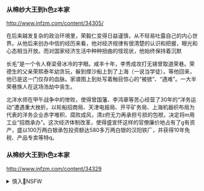 ### 从棉纱大王到h色z本家
http://www.infzm.com/content/34305/

在后来越发复杂的政治环境里，荣毅仁变得日益谨慎，从不轻易吐露自己的内心世界。从他后来创办中信的经历来看，他对经济规律有很清楚的认识和把握，眼光和心态相当开放。而对国家经济生活中种种扭曲的怪现状，他始终保持着沉默

长毛”是一个令人脊梁骨冰冷的字眼。咸丰十年，李秀成攻打无锡曾取道荣巷。荣德生的父亲荣熙泰年幼贪玩，躲到撑沙船上到了上海（一说当学徒）。等他回来，他已是这一门仅存的血脉。家谱图上到处写着触目惊心的“被掳”、“遇难”。一大半荣巷族人在这场浩劫中丧生。

北洋水师在甲午战争中的惨败，使得曾国藩、李鸿章等苦心经营了30年的“洋务运动”遭遇重大挫折。以轮船招商局、天津电报局、开平矿务局、上海机器织布局为代表的洋务企业赤字堆积、腐败成风，清z府无力再承担亏损的包袱，决定将m用工业“招商承办”。这次经济体制改革，使得盛宣怀这样的官僚廉价地占有了g有资产，盛以100万两白银承包投资额达580多万两白银的汉阳铁厂，并获得10年免税、产品专卖等特q。

### 从棉纱大王到h色z本家
http://www.infzm.com/content/34329

<details><summary>慎入🔞NSFW</summary>

Not Safe For Work
<img src="https://upload.wikimedia.org/wikipedia/commons/thumb/d/d3/Biohazard_Symbol_Specification.png/210px-Biohazard_Symbol_Specification.png">

<details><summary><b>风险自理Use At Your Own Risk🈲</summary>

接受敌伪产业加上美国的经济援助，国民政府的国营资本在战后迅速膨胀，从交通运输到金融、能源、机械制造和粮油纺织，都组建了庞大的国营企业。这些企业普遍管理混乱、效率低下，生产恢复得很慢。政府还大力发展“与民争利”的轻工业：1945年，经济部组建中国纺织建设公司，由宋子文的亲信掌控，而粮食行业的垄断公司——中国粮食工业公司则是孔祥熙的领地。

与此同时，棉纱、面粉行业受到越来越严厉的管制。到1947年12月，政府成立花纱布管理委员会，完全恢复战时管理。因为原料和产品销路均被政府“卡”住，茂新、福新各厂后来只得靠为国民政府和军队代磨面粉为主要业务，尤其自“五厂公记”成立后，企业的产供销业务完全处于政府控制之下，流动资金几乎全靠未付栈单来维持。

棉纱面粉大王被绑票的消息走漏后，社会舆论一片哗然，淞沪警备司令部和毛森均插手“破案”。
种种证据表明，淞沪司令部与上海滩第一绑票案脱不了干系。

荣宗敬长子荣鸿元因“私套外汇”又遭牢狱之灾，被扣押77天，前后被勒去财物折合50万美元。当时，国民政府实行紧急处分令，以“私套外汇”、“囤积居奇”等罪名逮捕了一批上海工商界头面人物，其中华侨王春哲因把存款汇到纽约被处以死刑，官方广为宣传，说是“杀鸡儆猴”。外国驻华报纸评论：国民政府出现“反企业家”的倾向。

国家垄断资本的野蛮扩张，使得荣德生、荣毅仁父子逐渐对南京政权失去了信任。抗战后日益尖锐的官民经济矛盾，最终将这对父子推向了共产党这一边。

</details>
</details>
